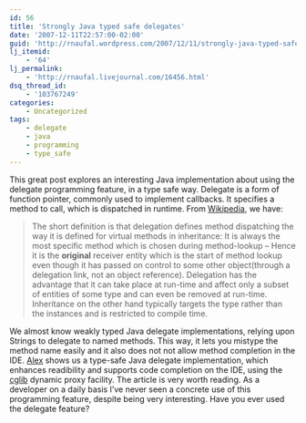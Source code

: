 ```yaml
---
id: 56
title: 'Strongly Java typed safe delegates'
date: '2007-12-11T22:57:00-02:00'
guid: 'http://rnaufal.wordpress.com/2007/12/11/strongly-java-typed-safe-delegates/'
lj_itemid:
    - '64'
lj_permalink:
    - 'http://rnaufal.livejournal.com/16456.html'
dsq_thread_id:
    - '103767249'
categories:
    - Uncategorized
tags:
    - delegate
    - java
    - programming
    - type_safe
---
```


This great post explores an interesting Java implementation about using the delegate programming feature, in a type safe way. Delegate is a form of function pointer, commonly used to implement callbacks. It specifies a method to call, which is dispatched in runtime. From [Wikipedia](http://en.wikipedia.org/wiki/Delegation_(programming)), we have:

> The short definition is that delegation defines method dispatching the way it is defined for virtual methods in inheritance: It is always the most specific method which is chosen during method-lookup – Hence it is the **original** receiver entity which is the start of method lookup even though it has passed on control to some other object(through a delegation link, not an object reference). Delegation has the advantage that it can take place at run-time and affect only a subset of entities of some type and can even be removed at run-time. Inheritance on the other hand typically targets the type rather than the instances and is restricted to compile time.

We almost know weakly typed Java delegate implementations, relying upon Strings to delegate to named methods. This way, it lets you mistype the method name easily and it also does not not allow method completion in the IDE. [Alex](http://weblogs.java.net/blog/alexwinston/archive/2005/04/strongly_types_1.html) shows us a type-safe Java delegate implementation, which enhances readibility and supports code completion on the IDE, using the [cglib](http://cglib.sourceforge.net/) dynamic proxy facility. The article is very worth reading. As a developer on a daily basis I’ve never seen a concrete use of this programming feature, despite being very interesting. Have you ever used the delegate feature?